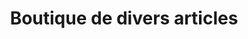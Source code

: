 ---
title: "Boutique de divers articles"
url: /nzerekore/boutique-de-divers-articles-7/
shop: commodité
---
